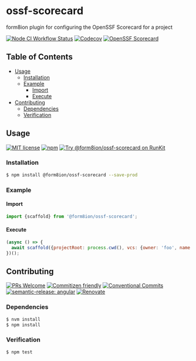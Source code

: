 # ossf-scorecard

form8ion plugin for configuring the OpenSSF Scorecard for a project

<!--status-badges start -->

[![Node CI Workflow Status][github-actions-ci-badge]][github-actions-ci-link]
[![Codecov][coverage-badge]][coverage-link]
[![OpenSSF Scorecard][ossfScorecard-badge]][ossfScorecard-link]

<!--status-badges end -->

## Table of Contents

* [Usage](#usage)
  * [Installation](#installation)
  * [Example](#example)
    * [Import](#import)
    * [Execute](#execute)
* [Contributing](#contributing)
  * [Dependencies](#dependencies)
  * [Verification](#verification)

## Usage

<!--consumer-badges start -->

[![MIT license][license-badge]][license-link]
[![npm][npm-badge]][npm-link]
[![Try @form8ion/ossf-scorecard on RunKit][runkit-badge]][runkit-link]

<!--consumer-badges end -->

### Installation

```sh
$ npm install @form8ion/ossf-scorecard --save-prod
```

### Example

#### Import

```javascript
import {scaffold} from '@form8ion/ossf-scorecard';
```

#### Execute

```javascript
(async () => {
  await scaffold({projectRoot: process.cwd(), vcs: {owner: 'foo', name: 'bar', host: 'github'}});
})();
```

## Contributing

<!--contribution-badges start -->

[![PRs Welcome][PRs-badge]][PRs-link]
[![Commitizen friendly][commitizen-badge]][commitizen-link]
[![Conventional Commits][commit-convention-badge]][commit-convention-link]
[![semantic-release: angular][semantic-release-badge]][semantic-release-link]
[![Renovate][renovate-badge]][renovate-link]

<!--contribution-badges end -->

### Dependencies

```sh
$ nvm install
$ npm install
```

### Verification

```sh
$ npm test
```

[PRs-link]: http://makeapullrequest.com

[PRs-badge]: https://img.shields.io/badge/PRs-welcome-brightgreen.svg

[commitizen-link]: http://commitizen.github.io/cz-cli/

[commitizen-badge]: https://img.shields.io/badge/commitizen-friendly-brightgreen.svg

[commit-convention-link]: https://conventionalcommits.org

[commit-convention-badge]: https://img.shields.io/badge/Conventional%20Commits-1.0.0-yellow.svg

[semantic-release-link]: https://github.com/semantic-release/semantic-release

[semantic-release-badge]: https://img.shields.io/badge/semantic--release-angular-e10079?logo=semantic-release

[renovate-link]: https://renovatebot.com

[renovate-badge]: https://img.shields.io/badge/renovate-enabled-brightgreen.svg?logo=renovatebot

[github-actions-ci-link]: https://github.com/form8ion/ossf-scorecard/actions?query=workflow%3A%22Node.js+CI%22+branch%3Amaster

[github-actions-ci-badge]: https://img.shields.io/github/actions/workflow/status/form8ion/ossf-scorecard/node-ci.yml.svg?branch=master&logo=github

[coverage-link]: https://codecov.io/github/form8ion/ossf-scorecard

[coverage-badge]: https://img.shields.io/codecov/c/github/form8ion/ossf-scorecard?logo=codecov

[license-link]: LICENSE

[license-badge]: https://img.shields.io/github/license/form8ion/ossf-scorecard.svg

[npm-link]: https://www.npmjs.com/package/@form8ion/ossf-scorecard

[npm-badge]: https://img.shields.io/npm/v/@form8ion/ossf-scorecard?logo=npm

[runkit-link]: https://npm.runkit.com/@form8ion/ossf-scorecard

[runkit-badge]: https://badge.runkitcdn.com/@form8ion/ossf-scorecard.svg

[ossfScorecard-link]: https://securityscorecards.dev/viewer/?uri=github.com/form8ion/ossf-scorecard

[ossfScorecard-badge]: https://api.securityscorecards.dev/projects/github.com/form8ion/ossf-scorecard/badge
